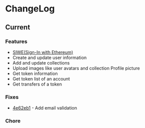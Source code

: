 # ChangeLog

## Current

### Features

- [SIWE(Sign-In with Ethereum)](https://eips.ethereum.org/EIPS/eip-4361)
- Create and update user information
- Add and update collections
- Upload images like user avatars and collection Profile picture
- Get token information
- Get token list of an account
- Get transfers of a token

### Fixes

- [4e62eb1](https://github.com/X2074/woowow-backend/commit/4e62eb15849b9c15fdfec1536d903212462975b9) - Add email validation

### Chore
